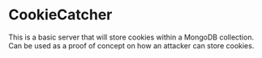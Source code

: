 # CookieCatcher
This is a basic server that will store cookies within a MongoDB collection. Can be used as a proof of concept on how an attacker can store cookies.
